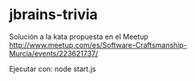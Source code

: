 # jbrains-trivia

Solución a la kata propuesta en el Meetup http://www.meetup.com/es/Software-Craftsmanship-Murcia/events/223621737/

Ejecutar con: node start.js

